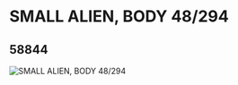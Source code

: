 # SMALL ALIEN, BODY 48/294
## 58844
![SMALL ALIEN, BODY 48/294](https://lc-www-live-s.legocdn.com/media/bricks/5/2/4534488.jpg)